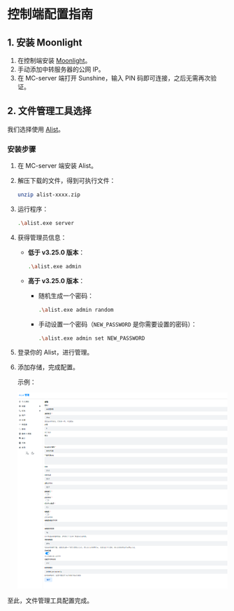 # 控制端配置指南

## 1. 安装 Moonlight

1. 在控制端安装 [Moonlight](https://github.com/moonlight-stream/moonlight-qt)。
2. 手动添加中转服务器的公网 IP。
3. 在 MC-server 端打开 Sunshine，输入 PIN 码即可连接，之后无需再次验证。

## 2. 文件管理工具选择

我们选择使用 [Alist](https://github.com/AlistGo/alist)。

### 安装步骤

1. 在 MC-server 端安装 Alist。
2. 解压下载的文件，得到可执行文件：

   ```bash
   unzip alist-xxxx.zip
   ```

3. 运行程序：

   ```bash
   .\alist.exe server
   ```

4. 获得管理员信息：

   - **低于 v3.25.0 版本**：

     ```bash
     .\alist.exe admin
     ```

   - **高于 v3.25.0 版本**：

     - 随机生成一个密码：

       ```bash
       .\alist.exe admin random
       ```

     - 手动设置一个密码（`NEW_PASSWORD` 是你需要设置的密码）：

       ```bash
       .\alist.exe admin set NEW_PASSWORD
       ```

5. 登录你的 Alist，进行管理。
6. 添加存储，完成配置。

   示例：

   ![Alist 配置示例]({F538AA1C-718C-4B7F-B99A-7C0E84712922}.png)

至此，文件管理工具配置完成。
